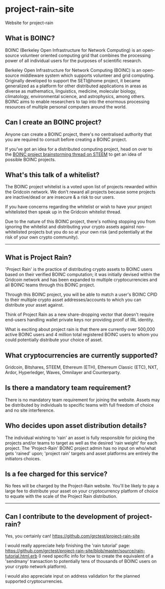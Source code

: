 # project-rain-site
Website for project-rain

## What is BOINC?
BOINC (Berkeley Open Infrastructure for Network Computing) is an open-source volunteer oriented computing grid that combines the processing power of all individual users for the purposes of scientific research.

Berkeley Open Infrastructure for Network Computing (BOINC) is an open-source middleware system which supports volunteer and grid computing. Originally developed to support the SETI@home project, it became generalized as a platform for other distributed applications in areas as diverse as mathematics, linguistics, medicine, molecular biology, climatology, environmental science, and astrophysics, among others. BOINC aims to enable researchers to tap into the enormous processing resources of multiple personal computers around the world.

## Can I create an BOINC project?
Anyone can create a BOINC project, there's no centralised authority that you are required to consult before creating a BOINC project.

If you've got an idea for a distributed computing project, head on over to the [BOINC project brainstorming thread on STEEM](https://steemit.com/gridcoin/@cm-steem/brainstorming-new-boinc-projects-anyone-can-create-a-project-and-reward-their-users-with-gridcoin) to get an idea of possible BOINC projects.

## What's this talk of a whitelist?
The BOINC project whitelist is a voted upon list of projects rewarded within the Gridcoin network. We don't reward all projects because some projects are inactive/dead or are insecure & a risk to our users.

If you have concerns regarding the whitelist or wish to have your project whitelisted then speak up in the Gridcoin whitelist thread.

Due to the nature of this BOINC project, there's nothing stopping you from ignoring the whitelist and distributing your crypto assets against non-whitelisted projects but you do so at your own risk (and potentially at the risk of your own crypto community).

----------

## What is Project Rain?
'Project Rain' is the practice of distributing crypto assets to BOINC users based on their verified BOINC computation; it was initially devised within the Gridcoin network and has been expanded to multiple cryptocurrencies and all BOINC teams through this BOINC project.

Through this BOINC project, you will be able to match a user's BOINC CPID to their multiple crypto asset addresses/accounts to which you can distribute your asset against.

Think of Project Rain as a new share-dropping vector that doesn't require end-users handling wallet private keys nor providing proof of IRL identity.

What is exciting about project rain is that there are currently over 500,000 active BOINC users and 4 million total registered BOINC users to whom you could potentially distribute your choice of asset.

## What cryptocurrencies are currently supported?
Gridcoin, Bitshares, STEEM, Ethereum (ETH), Ethereum Classic (ETC), NXT, Ardor, Hyperledger, Waves, Omnilayer and Counterparty.

## Is there a mandatory team requirement?
There is no mandatory team requirement for joining the website. Assets may be distributed by individuals to specific teams with full freedom of choice and no site interference.

## Who decides upon asset distribution details?
The individual wishing to 'rain' an asset is fully responsible for picking the projects and/or teams to target as well as the desired 'rain weight' for each project. The 'Project-Rain' BOINC project admin has no input on who/what gets 'rained' upon; 'project rain' targets and asset platforms are entirely the initiators choices.

## Is a fee charged for this service?
No fees will be charged by the Project-Rain website. You'll be likely to pay a large fee to distribute your asset on your cryptocurrency platform of choice to equate with the scale of the Project Rain distribution.

------------------

## Can I contribute to the development of project-rain?
Yes, you certainly can! https://github.com/grctest/project-rain-site

I would really appreciate help finishing the 'rain tutorial' page: https://github.com/grctest/project-rain-site/blob/master/source/rain-tutorial.html.erb (I need specific info for how to create the equivalent of a 'sendmany' transaction to potentially tens of thousands of BOINC users on your crypto network platform).

I would also appreciate input on address validation for the planned supported cryptocurrencies.
